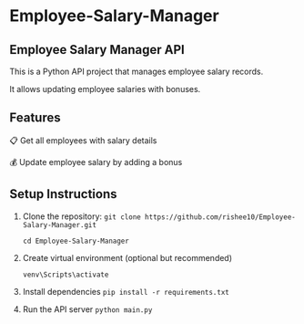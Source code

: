# Employee-Salary-Manager

## Employee Salary Manager API

This is a Python API project that manages employee salary records.

It allows updating employee salaries with bonuses.

## Features

📋 Get all employees with salary details

💰 Update employee salary by adding a bonus

## Setup Instructions

1. Clone the repository:
   ```git clone https://github.com/rishee10/Employee-Salary-Manager.git```

   ```cd Employee-Salary-Manager```

2. Create virtual environment (optional but recommended)

   ```venv\Scripts\activate```

3. Install dependencies
   ```pip install -r requirements.txt```

4. Run the API server
   ```python main.py```
      
